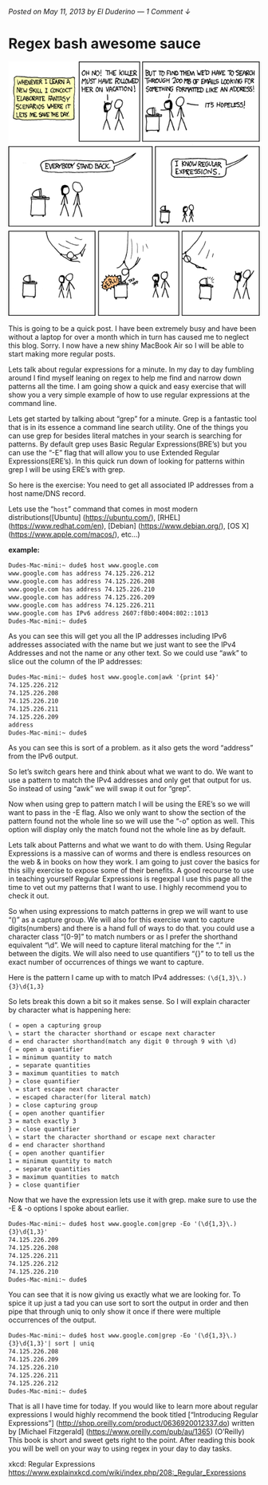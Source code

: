 *Posted on May 11, 2013 by El Duderino — 1 Comment ↓*

# Regex bash awesome sauce

![xkcd Comic #208 Jan 10 2007](./assets/xkcd_regular_expressions.png)

This is going to be a quick post. I have been extremely busy and have been without a laptop for over a month which in turn has caused me to neglect this blog. Sorry. I now have a new shiny MacBook Air so I will be able to start making more regular posts.

Lets talk about regular expressions for a minute. In my day to day fumbling around I find myself leaning on regex to help me find and narrow down patterns all the time. I am going show a quick and easy exercise that will show you a very simple example of how to use regular expressions at the command line.

Lets get started by talking about “grep” for a minute. Grep is a fantastic tool that is in its essence a command line search utility. One of the things you can use grep for besides literal matches in your search is searching for patterns. By default grep uses Basic Regular Expressions(BRE’s) but you can use the “-E” flag that will allow you to use Extended Regular Expressions(ERE’s). In this quick run down of looking for patterns within grep I will be using ERE’s with grep.

So here is the exercise:
You need to get all associated IP addresses from a host name/DNS record.

Lets use the “`host`” command that comes in most modern distributions([Ubuntu] (https://ubuntu.com/), [RHEL] (https://www.redhat.com/en), [Debian] (https://www.debian.org/), [OS X] (https://www.apple.com/macos/), etc…)

**example:**

	
```
Dudes-Mac-mini:~ dude$ host www.google.com 
www.google.com has address 74.125.226.212
www.google.com has address 74.125.226.208
www.google.com has address 74.125.226.210
www.google.com has address 74.125.226.209
www.google.com has address 74.125.226.211
www.google.com has IPv6 address 2607:f8b0:4004:802::1013
Dudes-Mac-mini:~ dude$
```

As you can see this will get you all the IP addresses including IPv6 addresses associated with the name but we just want to see the IPv4 Addresses and not the name or any other text. So we could use “awk” to slice out the column of the IP addresses:

```
Dudes-Mac-mini:~ dude$ host www.google.com|awk '{print $4}'
74.125.226.212
74.125.226.208
74.125.226.210
74.125.226.211
74.125.226.209
address
Dudes-Mac-mini:~ dude$
```

As you can see this is sort of a problem. as it also gets the word “address” from the IPv6 output.

So let’s switch gears here and think about what we want to do. We want to use a pattern to match the IPv4 addresses and only get that output for us. So instead of using “awk” we will swap it out for “grep”.

Now when using grep to pattern match I will be using the ERE’s so we will want to pass in the -E flag. Also we only want to show the section of the pattern found not the whole line so we will use the “-o” option as well. This option will display only the match found not the whole line as by default.

Lets talk about Patterns and what we want to do with them. Using Regular Expressions is a massive can of worms and there is endless resources on the web & in books on how they work. I am going to just cover the basics for this silly exercise to expose some of their benefits. A good recourse to use in teaching yourself Regular Expressions is regexpal I use this page all the time to vet out my patterns that I want to use. I highly recommend you to check it out.

So when using expressions to match patterns in grep we will want to use “()” as a capture group. We will also for this exercise want to capture digits(numbers) and there is a hand full of ways to do that. you could use a character class “[0-9]” to match numbers or as I prefer the shorthand equivalent “\d”. We will need to capture literal matching for the “.” in between the digits. We will also need to use quantifiers “{}” to to tell us the exact number of occurrences of things we want to capture.

Here is the pattern I came up with to match IPv4 addresses:
`(\d{1,3}\.){3}\d{1,3}`

So lets break this down a bit so it makes sense. So I will explain character by character what is happening here:

```
( = open a capturing group
\ = start the character shorthand or escape next character
d = end character shorthand(match any digit 0 through 9 with \d)
{ = open a quantifier
1 = minimum quantity to match
, = separate quantities
3 = maximum quantities to match
} = close quantifier
\ = start escape next character
. = escaped character(for literal match)
) = close capturing group
{ = open another quantifier
3 = match exactly 3
} = close quantifier
\ = start the character shorthand or escape next character
d = end character shorthand
{ = open another quantifier
1 = minimum quantity to match
, = separate quantities
3 = maximum quantities to match
} = close quantifier
```

Now that we have the expression lets use it with grep. make sure to use the -E & -o options I spoke about earlier.

```
Dudes-Mac-mini:~ dude$ host www.google.com|grep -Eo '(\d{1,3}\.){3}\d{1,3}'
74.125.226.209
74.125.226.208
74.125.226.211
74.125.226.212
74.125.226.210
Dudes-Mac-mini:~ dude$
```

You can see that it is now giving us exactly what we are looking for. To spice it up just a tad you can use sort to sort the output in order and then pipe that through uniq to only show it once if there were multiple occurrences of the output.

```
Dudes-Mac-mini:~ dude$ host www.google.com|grep -Eo '(\d{1,3}\.){3}\d{1,3}'| sort | uniq
74.125.226.208
74.125.226.209
74.125.226.210
74.125.226.211
74.125.226.212
Dudes-Mac-mini:~ dude$
```

That is all I have time for today. If you would like to learn more about regular expressions I would highly recommend the book titled [“Introducing Regular Expressions”] (http://shop.oreilly.com/product/0636920012337.do) written by [Michael Fitzgerald] (https://www.oreilly.com/pub/au/1365) (O’Reilly) This book is short and sweet gets right to the point. After reading this book you will be well on your way to using regex in your day to day tasks.

xkcd: Regular Expressions
https://www.explainxkcd.com/wiki/index.php/208:_Regular_Expressions
